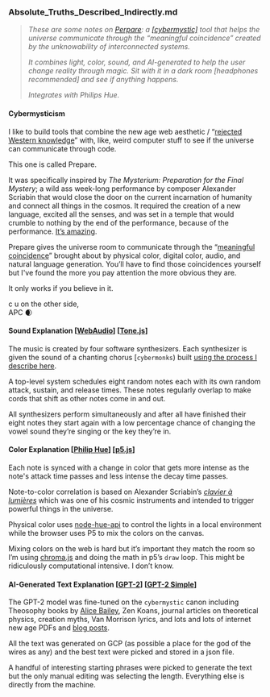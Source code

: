 
### Absolute_Truths_Described_Indirectly.md
> _These are some notes on_ [_Perpare_](http://prepare.awakening.systems)_: a [\[cybermystic\]](https://awakening.systems/) tool that helps the universe communicate through the “meaningful coincidence” created by the unknowability of interconnected systems._
> 
> _It combines light, color, sound, and AI-generated to help the user change reality through magic. Sit with it in a dark room [headphones recommended] and see if anything happens._
> 
> _Integrates with Philips Hue._

#### Cybermysticism
I like to build tools that combine the new age web aesthetic / “[rejected Western knowledge](https://en.wikipedia.org/wiki/Western_esotericism#Western_esotericism_as_%22rejected_knowledge%22)” with, like, weird computer stuff to see if the universe can communicate through code.

This one is called Prepare.

It was specifically inspired by _The Mysterium: Preparation for the Final Mystery_; a wild ass week-long performance by composer Alexander Scriabin that would close the door on the current incarnation of humanity and connect all things in the cosmos. It required the creation of a new language, excited all the senses, and was set in a temple that would crumble to nothing by the end of the performance, because of the performance. [It’s amazing](http://www.ernestjournal.co.uk/blog/2016/1/18/scriabin-the-mysterium).

Prepare gives the universe room to communicate through the “[meaningful coincidence](https://en.wikipedia.org/wiki/Synchronicity)” brought about by physical color, digital color, audio, and natural language generation. You’ll have to find those coincidences yourself but I've found the more you pay attention the more obvious they are. 

It only works if you believe in it.

c u on the other side,  
APC 🌒

#### Sound Explanation [[WebAudio](https://developer.mozilla.org/en-US/docs/Web/API/Web_Audio_API)] [[Tone.js](https://tonejs.github.io/)]

The music is created by four software synthesizers. Each synthesizer is given the sound of a chanting chorus [`cybermonks`) built [using the process I describe here](https://medium.com/@brokyo/in-excelsis-i-o-creating-digital-choirs-in-tone-js-f14d84982409).

A top-level system schedules eight random notes each with its own random attack, sustain, and release times. These notes regularly overlap to make cords that shift as other notes come in and out.

All synthesizers perform simultaneously and after all have finished their eight notes they start again with a low percentage chance of changing the vowel sound they’re singing or the key they’re in.

#### Color Explanation [[Philip Hue](https://www2.meethue.com/en-us)] [[p5.js](https://p5js.org/)]

Each note is synced with a change in color that gets more intense as the note's attack time passes and less intense the decay time passes.

Note-to-color correlation is based on Alexander Scriabin’s [_clavier à lumières_](https://en.wikipedia.org/wiki/Clavier_%C3%A0_lumi%C3%A8res)  which was one of his cosmic instruments and intended to trigger powerful things in the universe.

Physical color uses [node-hue-api](https://github.com/peter-murray/node-hue-api) to control the lights in a local environment while the browser uses P5 to mix the colors on the canvas.

Mixing colors on the web is hard but it’s important they match the room so I’m using [chroma.js](https://gka.github.io/chroma.js/) and doing the math in p5’s `draw` loop. This might be ridiculously computational intensive. I don’t know.

#### AI-Generated Text Explanation [[GPT-2](https://github.com/openai/gpt-2)] [[GPT-2 Simple](https://github.com/minimaxir/gpt-2-simple)]

The GPT-2 model was fine-tuned on the `cybermystic` canon including Theosophy books by [Alice Bailey](https://en.wikipedia.org/wiki/Alice_Bailey), Zen Koans, journal articles on theoretical physics, creation myths, Van Morrison lyrics, and lots and lots of internet new age PDFs and [blog posts](https://www.crystalinks.com/directory.html).

All the text was generated on GCP (as possible a place for the god of the wires as any) and the best text were picked and stored in a json file.

A handful of interesting starting phrases were picked to generate the text but the only manual editing was selecting the length. Everything else is directly from the machine.